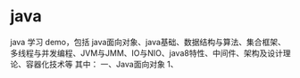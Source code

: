 # java
java 学习 demo，包括 java面向对象、java基础、数据结构与算法、集合框架、多线程与并发编程、JVM与JMM、IO与NIO、java8特性、中间件、架构及设计理论、容器化技术等
其中：
一、Java面向对象
1、

